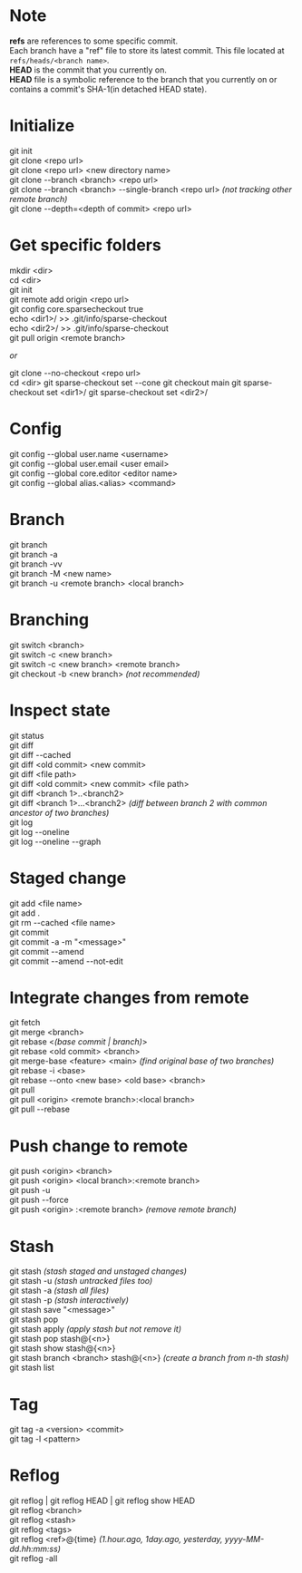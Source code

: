 # Note

**refs** are references to some specific commit.  
Each branch have a "ref" file to store its latest commit. This file located at `refs/heads/<branch name>`.  
**HEAD** is the commit that you currently on.  
**HEAD** file is a symbolic reference to the branch that you currently on or contains a commit's SHA-1(in detached HEAD state).

# Initialize

git init  
git clone \<repo url\>  
git clone \<repo url\> \<new directory name\>  
git clone --branch \<branch\> \<repo url\>  
git clone --branch \<branch\> --single-branch \<repo url\> _(not tracking other remote branch)_  
git clone --depth=\<depth of commit\> \<repo url\>  

# Get specific folders

mkdir \<dir\>  
cd \<dir\>  
git init  
git remote add origin \<repo url\>  
git config core.sparsecheckout true  
echo \<dir1\>/ \>\> .git/info/sparse-checkout  
echo \<dir2\>/ \>\> .git/info/sparse-checkout  
git pull origin \<remote branch\>  
  
*or*  
  
git clone --no-checkout \<repo url\>  
cd \<dir\>
git sparse-checkout set --cone
git checkout main
git sparse-checkout set \<dir1\>/
git sparse-checkout set \<dir2\>/

# Config

git config --global user.name \<username\>  
git config --global user.email \<user email\>  
git config --global core.editor \<editor name\>  
git config --global alias.\<alias\> \<command\>

# Branch

git branch  
git branch -a  
git branch -vv  
git branch -M \<new name\>  
git branch -u \<remote branch\> \<local branch\>

# Branching

git switch \<branch\>  
git switch -c \<new branch\>  
git switch -c \<new branch\> \<remote branch\>  
git checkout -b \<new branch\> _(not recommended)_

# Inspect state

git status  
git diff  
git diff --cached  
git diff \<old commit\> \<new commit\>  
git diff \<file path\>  
git diff \<old commit\> \<new commit\> \<file path\>  
git diff \<branch 1\>..\<branch2\>  
git diff \<branch 1\>...\<branch2> _(diff between branch 2 with common ancestor of two branches)_  
git log  
git log --oneline  
git log --oneline --graph

# Staged change

git add \<file name\>  
git add .  
git rm --cached \<file name\>  
git commit  
git commit -a -m "\<message\>"  
git commit --amend  
git commit --amend --not-edit

# Integrate changes from remote

git fetch  
git merge \<branch\>  
git rebase \<_(base commit | branch)_\>  
git rebase \<old commit\> \<branch\>  
git merge-base \<feature\> \<main\> _(find original base of two branches)_  
git rebase -i \<base\>  
git rebase --onto \<new base\> \<old base\> \<branch\>  
git pull  
git pull \<origin\> \<remote branch\>:\<local branch\>  
git pull --rebase

# Push change to remote

git push \<origin\> \<branch\>  
git push \<origin\> \<local branch\>:\<remote branch\>  
git push -u  
git push --force  
git push \<origin\> :\<remote branch\> _(remove remote branch)_

# Stash

git stash _(stash staged and unstaged changes)_  
git stash -u _(stash untracked files too)_  
git stash -a _(stash all files)_  
git stash -p _(stash interactively)_  
git stash save "\<message\>"  
git stash pop  
git stash apply _(apply stash but not remove it)_  
git stash pop stash@{\<n\>}  
git stash show stash@{\<n\>}  
git stash branch \<branch\> stash@{\<n\>} _(create a branch from n-th stash)_  
git stash list

# Tag

git tag -a \<version\> \<commit\>  
git tag -l \<pattern\>

# Reflog

git reflog | git reflog HEAD | git reflog show HEAD  
git reflog \<branch\>  
git reflog \<stash\>  
git reflog \<tags\>  
git reflog \<ref\>@{time} _(1.hour.ago, 1day.ago, yesterday, yyyy-MM-dd.hh:mm:ss)_  
git reflog -all
